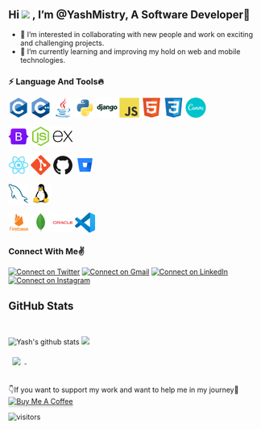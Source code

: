 ## Hi <img src="https://github.com/TheDudeThatCode/TheDudeThatCode/blob/master/Assets/Hi.gif" width="29px"> , I’m @YashMistry, A Software Developer🤎
- 👀 I’m interested in collaborating with new people and work on exciting and challenging projects.
- 🌱 I’m currently learning and improving my hold on web and mobile technologies.


### :zap: Language And Tools🔥

<p align="left">
  <code><img src="https://github.com/devicons/devicon/blob/master/icons/c/c-original.svg" alt="C" width="40" height="40"/></code>
  <code><img src="https://github.com/devicons/devicon/blob/master/icons/cplusplus/cplusplus-original.svg" alt="C++" width="40" height="40"/></code>
  <code><img src="https://github.com/devicons/devicon/blob/master/icons/java/java-original.svg" alt="Java" width="40" height="40"/></code> 
  <code><img src="https://github.com/devicons/devicon/blob/master/icons/python/python-original.svg" alt="python" width="40" height="40"/></code>  
   <code><img src="https://github.com/devicons/devicon/blob/master/icons/django/django-plain-wordmark.svg" alt="django" width="40" height="40"/></code> 
  <code><img src="https://github.com/devicons/devicon/blob/master/icons/javascript/javascript-original.svg" alt="JavaScript" width="40" height="40"/></code>
  <code><img src="https://github.com/devicons/devicon/blob/master/icons/html5/html5-original.svg" alt="html5" height="40"/></code> 
  <code><img src="https://github.com/devicons/devicon/blob/master/icons/css3/css3-original.svg" alt="css3" height="40"/></code>
  <code><img src="https://github.com/devicons/devicon/blob/master/icons/canva/canva-original.svg" alt="canva" height="40"/></code>
  
  
   <code><img src="https://github.com/devicons/devicon/blob/master/icons/bootstrap/bootstrap-original.svg" alt="bootstrap" width="40" height="40"/></code> 
  <code><img src="https://github.com/devicons/devicon/blob/master/icons/nodejs/nodejs-original.svg" alt="nodejs" width="40" height="40"/></code> 
  <code><img src="https://github.com/devicons/devicon/blob/master/icons/express/express-original.svg" alt="express" width="40" height="40"/></code> 
  
<code><img src="https://github.com/devicons/devicon/blob/master/icons/react/react-original.svg" alt="react" width="40" height="40"/></code> 
  <code><img src="https://github.com/devicons/devicon/blob/master/icons/git/git-original.svg" alt="git" width="40" height="40"/></code> 
  <code><img src="https://github.com/devicons/devicon/blob/master/icons/github/github-original.svg" alt="github" width="40" height="40"/></code>
  <code><img src="https://github.com/devicons/devicon/blob/master/icons/bitbucket/bitbucket-original.svg" alt="bitbucket" width="40" height="40"/></code>
  
  
  <code><img src="https://github.com/devicons/devicon/blob/master/icons/mysql/mysql-original.svg" alt="mysql" width="40" height="40"/></code>
  <code><img src="https://github.com/devicons/devicon/blob/master/icons/linux/linux-original.svg" alt="Linux" width="40" height="40"/></code>
  
  <code><img src="https://github.com/devicons/devicon/blob/master/icons/firebase/firebase-plain-wordmark.svg" alt="firebase" width="40" height="40"/></code>
  <code><img src="https://github.com/devicons/devicon/blob/master/icons/mongodb/mongodb-original.svg" alt="mongodb" width="40" height="40"/></code>
  <code><img src="https://github.com/devicons/devicon/blob/master/icons/oracle/oracle-original.svg" alt="oracle" width="40" height="40"/></code>
  <code><img src="https://github.com/devicons/devicon/blob/master/icons/vscode/vscode-original.svg" alt="vscode" width="40" height="40"/></code>
  
</p>

### Connect With Me✌️

[![Connect on Twitter](https://img.shields.io/badge/--Twitter?label=Twitter&logo=Twitter&style=social)](https://twitter.com/Yashms25)
[![Connect on Gmail](https://img.shields.io/badge/--Gmail?label=Gmail&logo=Gmail&style=social)](mailto:yashmistry614@gmail.com)
[![Connect on LinkedIn](https://img.shields.io/badge/--linkedin?label=LinkedIn&logo=LinkedIn&style=social)](https://www.linkedin.com/in/yash-mistry-a231a521a/)
[![Connect on Instagram](https://img.shields.io/badge/--Instagram?label=Instagram&logo=Instagram&style=social)](https://www.instagram.com/yashms25/)




## GitHub Stats

<br>

![Yash's github stats](https://github-readme-stats.vercel.app/api?username=yashms25&show_icons=true&hide_border=true)
<img width="48%" src="https://github-readme-streak-stats.herokuapp.com/?user=yashms25"/>

<a href="https://github.com/yashms25">
  <img align="center" style="margin:0.5rem;" src="https://github-readme-stats.vercel.app/api/top-langs/?username=yashms25&hide=html,css&title_color=ffffff&text_color=c9cacc&icon_color=4AB197&bg_color=1A2B34" />
</a>
<span>	&nbsp; 	&nbsp;</span>
<br>
<br>

👇If you want to support my work and want to help me in my journey🤠 <br />
<a href="https://www.buymeacoffee.com/YashMistry" target="_blank"><img src="https://www.buymeacoffee.com/assets/img/custom_images/orange_img.png" alt="Buy Me A Coffee" style="height: 40px !important;width: 174px !important;box-shadow: 0px 3px 2px 0px rgba(190, 190, 190, 0.5) !important;-webkit-box-shadow: 0px 3px 2px 0px rgba(190, 190, 190, 0.5) !important;" ></a>


![visitors](https://visitor-badge.laobi.icu/badge?page_id=yashms25.yashms25)
<br>
<br>

<br/>


